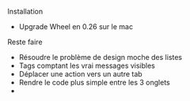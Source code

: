 Installation
- Upgrade Wheel en 0.26 sur le mac

Reste faire

- Résoudre le problème de design moche des listes
- Tags comptant les vrai messages visibles
- Déplacer une action vers un autre tab
- Rendre le code plus simple entre les 3 onglets
- 